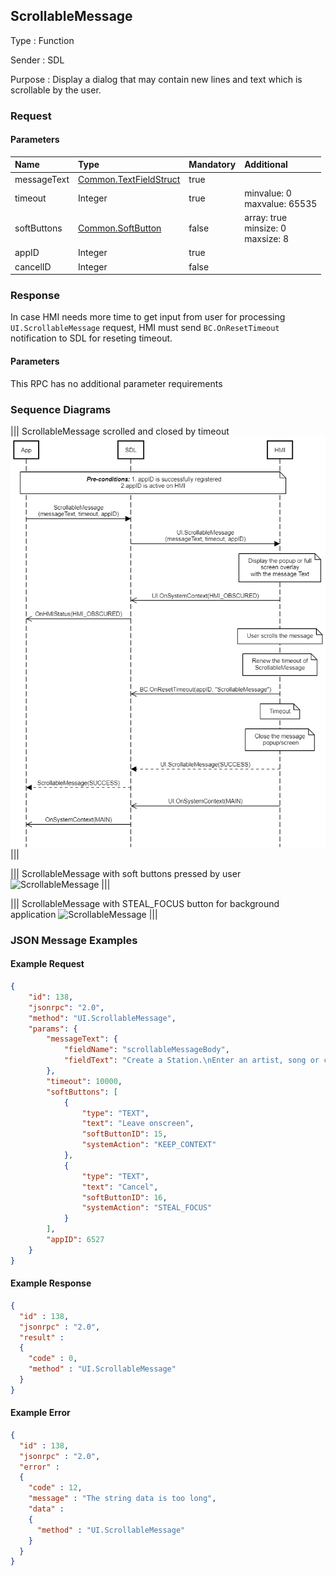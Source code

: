 ## ScrollableMessage

Type
: Function

Sender
: SDL

Purpose
: Display a dialog that may contain new lines and text which is scrollable by the user.

### Request

#### Parameters

|Name|Type|Mandatory|Additional|
|:---|:---|:--------|:---------|
|messageText|[Common.TextFieldStruct](../../common/structs/#textfieldstruct)|true||
|timeout|Integer|true|minvalue: 0<br>maxvalue: 65535|
|softButtons|[Common.SoftButton](../../common/structs/#softbutton)|false|array: true<br>minsize: 0<br>maxsize: 8|
|appID|Integer|true||
|cancelID|Integer|false||

### Response

In case HMI needs more time to get input from user for processing `UI.ScrollableMessage` request, HMI must send `BC.OnResetTimeout` notification to SDL for reseting timeout.

#### Parameters

This RPC has no additional parameter requirements

### Sequence Diagrams

|||
ScrollableMessage scrolled and closed by timeout
![ScrollableMessage](./assets/ScrollableMessageScrollTimeout.png)
|||

|||
ScrollableMessage with soft buttons pressed by user
![ScrollableMessage](./assets/ScrollableMessageSoftButtonPress.png)
|||

|||
ScrollableMessage with STEAL_FOCUS button for background application
![ScrollableMessage](./assets/ScrollableMessageStealFocus.png)
|||

### JSON Message Examples

#### Example Request

```json
{
	"id": 138,
	"jsonrpc": "2.0",
	"method": "UI.ScrollableMessage",
	"params": {
		"messageText": {
			"fieldName": "scrollableMessageBody",
			"fieldText": "Create a Station.\nEnter an artist, song or composer in the Search box in the top left corner. We'll create a radio station featuring that music and more like it. You can also create a new station from the song or artist currently playing by hovering over the album artwork, clicking the white up-arrow and selecting New Station—you can choose From Song or From Artist."
		},
		"timeout": 10000,
		"softButtons": [
			{
				"type": "TEXT",
				"text": "Leave onscreen",
				"softButtonID": 15,
				"systemAction": "KEEP_CONTEXT"
			},
			{
				"type": "TEXT",
				"text": "Cancel",
				"softButtonID": 16,
				"systemAction": "STEAL_FOCUS"
			}
		],
		"appID": 6527
	}
}
```

#### Example Response

```json
{
  "id" : 138,
  "jsonrpc" : "2.0",
  "result" :
  {
    "code" : 0,
    "method" : "UI.ScrollableMessage"
  }
}
```

#### Example Error

```json
{
  "id" : 138,
  "jsonrpc" : "2.0",
  "error" :
  {
    "code" : 12,
    "message" : "The string data is too long",
    "data" :
    {
      "method" : "UI.ScrollableMessage"
    }
  }
}
```
